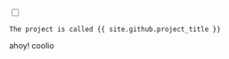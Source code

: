 <html><head></head><body>
<input type="checkbox" id="the_sun"/>
<div id="all_the_stuffs_shall_go_here">
<!--

[//]: # (possibly a comment)

-->
		<label for="the_sun"><pre id="darkmodetext">switch theme to </pre><hr></label>
<!--

)

-->
    The project is called {{ site.github.project_title }} 
ahoy!
coolio

</div></body></html>
